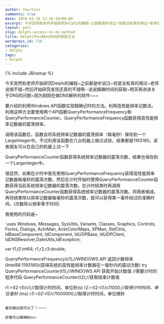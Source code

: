 ```yaml
---
author: Yourtion
comments: true
date: 2010-03-19 12:36:10+00:00
excerpt: 今天突然和老师开始研究Delphi的编程~之前都是听说过~但是没有真的用过~老师说很不错~然后开始研究发现还真的不错啊···说说精确时间的获取~明天再讲讲关于DNS的问题~因为刚刚在做DNS解析的软件~~~
layout: post
slug: delphi-access-ns-ms-method
title: Delphi中ns和ms时间的获取方法
wordpress_id: 716
categories:
- Delphi
tags:
- Delphi
---
```

{% include JB/setup %}

今天突然和老师开始研究Delphi的编程~之前都是听说过~但是没有真的用过~老师说很不错~然后开始研究发现还真的不错啊···说说精确时间的获取~明天再讲讲关于DNS的问题~因为刚刚在做DNS解析的软件~~~

要介绍的利用Windows API函数实现精确记时的方法。利用高性能频率记数法。利用这种方法要使用两个API函数QueryPerformanceFrequency和QueryPerformanceCounter。QueryPerformanceFrequency函数获得高性能频率记数器的震荡频率。

调用该函数后，函数会将系统频率记数器的震荡频率（每毫秒）保存到一个LargeInteger中。不过利用该函数在几台机器上做过试验，结果都是1193180。读者朋友可以在自己的机器上试一下

QueryPerformanceCounter函数获得系统频率记数器的震荡次数，结果也保存到一个Largenteger中。

很显然，如果在计时中首先使用QueryPerformanceFrequency获得高性能频率记数器每毫秒的震荡次数，然后在计时开始时使用QueryPerformanceCounter函数获得当前系统频率记数器的震荡次数。在计时结束时再调用QueryPerformanceCounter函数获得系统频率记数器的震荡次数。将两者相减，再将结果除以频率记数器每毫秒的震荡次数，就可以获得某一事件经过的准确时间。(次数除以频率等于时间)

我使用的代码是~

`uses
Windows, Messages, SysUtils, Variants, Classes, Graphics, Controls, Forms,
Dialogs, ActnMan, ActnColorMaps, XPMan, StdCtrls, IdBaseComponent,
IdComponent, IdUDPBase, IdUDPClient, IdDNSResolver,DateUtils,IdException;

var
t1,t2:int64;
r1,r2,r3:double;

QueryPerformanceFrequency(c1);//WINDOWS API 返回计数频率(Intel86:1193180)(获得系统的高性能频率计数器在一毫秒内的震动次数)
try
QueryPerformanceCounter(t1);//WINDOWS API 获取开始计数值
//需要计时的程序代码
QueryPerformanceCounter(t2);//获取结束计数值

r1:=(t2-t1)/c1;//取得计时时间，单位秒(s)
r2:=(t2-t1)/c1*1000;//取得计时时间，单位毫秒 (ms)
r3:=(t2-t1)/c1*1000000;//取得计时时间，单位微秒

```

最后输出就可以了！~~~~

好像可以精确到ns~
